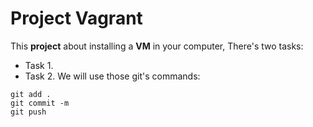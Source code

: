 # Project Vagrant
This **project** about installing a __VM__ in your computer, There's two tasks:
* Task 1.
* Task 2.
We will use those git's commands:
~~~
git add .
git commit -m 
git push
~~~
